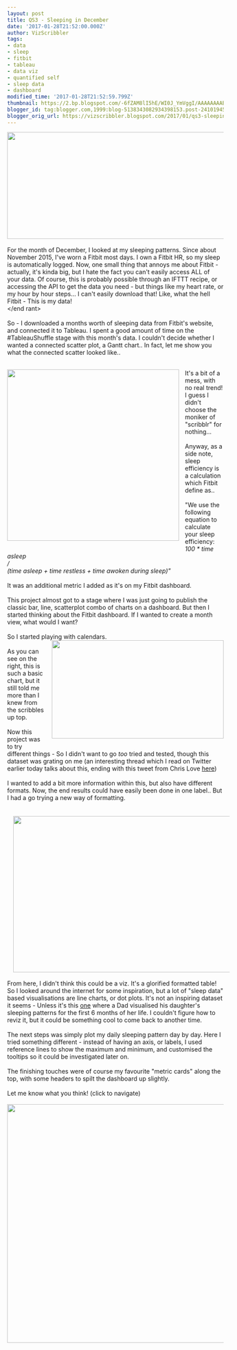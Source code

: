 ```yaml
---
layout: post
title: QS3 - Sleeping in December
date: '2017-01-28T21:52:00.000Z'
author: VizScribbler
tags:
- data
- sleep
- fitbit
- tableau
- data viz
- quantified self
- sleep data
- dashboard
modified_time: '2017-01-28T21:52:59.799Z'
thumbnail: https://2.bp.blogspot.com/-6fZAM8lI5hE/WI0J_YmVggI/AAAAAAAABMM/cI6GuMiFimsOV1wNJxgUTGU-vS_r9AgVQCLcB/s72-c/scribbblz.png
blogger_id: tag:blogger.com,1999:blog-5138343082934398153.post-2410194522401447878
blogger_orig_url: https://vizscribbler.blogspot.com/2017/01/qs3-sleeping-in-december.html
---
```


<img src="http://www.sheridandentaloffice.com/images/banner-sleep-apnea.jpg" height="248" width="640" /><br /><br />For the month of December, I looked at my sleeping patterns. Since about November 2015, I've worn a Fitbit most days. I own a Fitbit HR, so my sleep is automatically logged. Now, one small thing that annoys me about Fitbit - actually, it's kinda big, but I hate the fact you can't easily access ALL of your data. Of course, this is probably possible through an IFTTT recipe, or accessing the API to get the data you need - but things like my heart rate, or my hour by hour steps... I can't easily download that! Like, what the hell Fitbit - This is my data!<br />&lt;/end rant&gt;<br /><br />So - I downloaded a months worth of sleeping data from Fitbit's website, and connected it to Tableau. I spent a good amount of time on the #TableauShuffle stage with this month's data. I couldn't decide whether I wanted a connected scatter plot, a Gantt chart.. In fact, let me show you what the connected scatter looked like..<br /><br /><div class="separator" style="clear: both; text-align: center;"><a href="https://2.bp.blogspot.com/-6fZAM8lI5hE/WI0J_YmVggI/AAAAAAAABMM/cI6GuMiFimsOV1wNJxgUTGU-vS_r9AgVQCLcB/s1600/scribbblz.png" imageanchor="1" style="clear: left; float: left; margin-bottom: 1em; margin-right: 1em;"><img border="0" height="398" src="https://2.bp.blogspot.com/-6fZAM8lI5hE/WI0J_YmVggI/AAAAAAAABMM/cI6GuMiFimsOV1wNJxgUTGU-vS_r9AgVQCLcB/s400/scribbblz.png" width="400" /></a></div>It's a bit of a mess, with no real trend! I guess I didn't choose the moniker of "scribblr" for nothing...<br /><br />Anyway, as a side note, sleep efficiency is a calculation which Fitbit define as..<br /><br />"We use the following equation to calculate your sleep efficiency:<br /><i>100 * time asleep&nbsp;</i><br /><i>/</i><br /><i>(time asleep + time restless + time awoken during sleep)"</i><br /><i><br /></i>It was an additional metric I added as it's on my Fitbit dashboard.<br /><br />This project almost got to a stage where I was just going to publish the classic bar, line, scatterplot combo of charts on a dashboard. But then I started thinking about the Fitbit dashboard. If I wanted to create a month view, what would I want?<br /><br />So I started playing with calendars.<br /><div class="separator" style="clear: both; text-align: center;"><a href="https://3.bp.blogspot.com/-pOiPzdccFeM/WI0LLHZdz4I/AAAAAAAABMY/ZWKYcBYHg0A6P2iO237Usz6DrMUGpA6BgCLcB/s1600/calendarrrr%2523.png" imageanchor="1" style="clear: right; float: right; margin-bottom: 1em; margin-left: 1em;"><img border="0" height="228" src="https://3.bp.blogspot.com/-pOiPzdccFeM/WI0LLHZdz4I/AAAAAAAABMY/ZWKYcBYHg0A6P2iO237Usz6DrMUGpA6BgCLcB/s400/calendarrrr%2523.png" width="400" /></a></div><br />As you can see on the right, this is such a basic chart, but it still told me more than I knew from the scribbles up top.<br /><br />Now this project was to try different things - So I didn't want to go *too* tried and tested, though this dataset was grating on me (an interesting thread which I read on Twitter earlier today talks about this, ending with this tweet from Chris Love <a href="https://twitter.com/ChrisLuv/status/825339433838862336" target="_blank">here</a>)<br /><br />I wanted to add a bit more information within this, but also have different formats. Now, the end results could have easily been done in one label.. But I had a go trying a new way of formatting.<br /><br /><br /><div class="separator" style="clear: both; text-align: center;"><a href="https://1.bp.blogspot.com/-p6yyy_rkvCY/WI0MfJFRE5I/AAAAAAAABMs/GCypAKzl524V8kWDi09DWUD9ND3e0xabACLcB/s1600/calz2.png" imageanchor="1" style="margin-left: 1em; margin-right: 1em;"><img border="0" height="363" src="https://1.bp.blogspot.com/-p6yyy_rkvCY/WI0MfJFRE5I/AAAAAAAABMs/GCypAKzl524V8kWDi09DWUD9ND3e0xabACLcB/s640/calz2.png" width="640" /></a></div><br />From here, I didn't think this could be a viz. It's a glorified formatted table! So I looked around the internet for some inspiration, but a lot of "sleep data" based visualisations are line charts, or dot plots. It's not an inspiring dataset it seems - Unless it's this <a href="https://www.reddit.com/r/dataisbeautiful/comments/5l39mu/my_daughters_sleeping_patterns_for_the_first_4/" target="_blank">one</a>&nbsp;where a Dad visualised his daughter's sleeping patterns for the first 6 months of her life. I couldn't figure how to reviz it, but it could be something cool to come back to another time.<br /><br />The next steps was simply plot my daily sleeping pattern day by day. Here I tried something different - instead of having an axis, or labels, I used reference lines to show the maximum and minimum, and customised the tooltips so it could be investigated later on.<br /><br />The finishing touches were of course my favourite "metric cards" along the top, with some headers to spilt the dashboard up slightly.<br /><br />Let me know what you think! (click to navigate)<br /><br /><div class="separator" style="clear: both; text-align: center;"><a href="https://public.tableau.com/views/QS3SleepinginDecember/QS3SleepinginDecember?:embed=y&amp;:display_count=yes" target="_blank"><img border="0" height="554" src="https://2.bp.blogspot.com/-KhuZ79rRsp8/WI0QTDvohMI/AAAAAAAABNI/5nZW4x06j1cl7XDTyTwY1Z5xrUW7CazJgCLcB/s640/qs3.png" width="640" /></a></div><br />